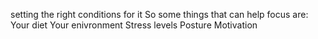 setting the right conditions for it
So some things that can help focus are:
Your diet
Your enivronment
Stress levels
Posture
Motivation
